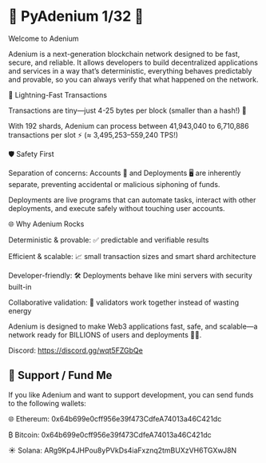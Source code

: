 # 🌸 PyAdenium 1/32 🌸
Welcome to Adenium

Adenium is a next-generation blockchain network designed to be fast, secure, and reliable. It allows developers to build decentralized applications and services in a way that’s deterministic, everything behaves predictably and provable, so you can always verify that what happened on the network.

🚀 Lightning-Fast Transactions

Transactions are tiny—just 4-25 bytes per block (smaller than a hash!) 📝

With 192 shards, Adenium can process between 41,943,040 to 6,710,886 transactions per slot ⚡ (≈ 3,495,253–559,240 TPS!)

🛡️ Safety First

Separation of concerns: Accounts 👤 and Deployments 🖥️ are inherently separate, preventing accidental or malicious siphoning of funds.

Deployments are live programs that can automate tasks, interact with other deployments, and execute safely without touching user accounts.

🌐 Why Adenium Rocks

Deterministic & provable: ✅ predictable and verifiable results

Efficient & scalable: 📈 small transaction sizes and smart shard architecture

Developer-friendly: 🛠️ Deployments behave like mini servers with security built-in

Collaborative validation: 🤝 validators work together instead of wasting energy

Adenium is designed to make Web3 applications fast, safe, and scalable—a network ready for BILLIONS of users and deployments 🚀💎.

Discord: https://discord.gg/wqt5FZGbQe


## 💖 Support / Fund Me

If you like Adenium and want to support development, you can send funds to the following wallets:

🌐 Ethereum: 0x64b699e0cff956e39f473CdfeA74013a46C421dc

₿ Bitcoin: 0x64b699e0cff956e39f473CdfeA74013a46C421dc

☀️ Solana: ARg9Kp4JHPou8yPVkDs4iaFxznq2tmBUXzVH6TGXwJ8N